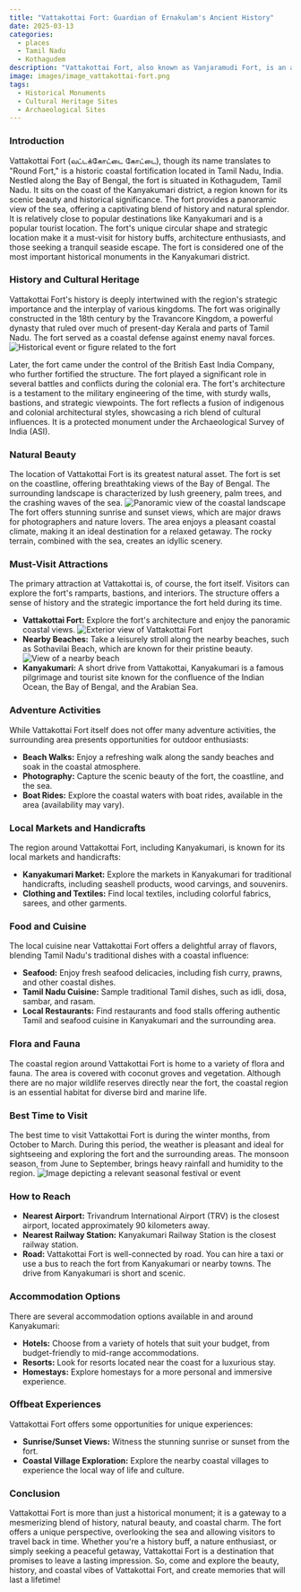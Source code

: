 ```yaml
---
title: "Vattakottai Fort: Guardian of Ernakulam's Ancient History"
date: 2025-03-13
categories:
  - places
  - Tamil Nadu
  - Kothagudem
description: "Vattakottai Fort, also known as Vanjaramudi Fort, is an ancient fort located in the Ernakulam district of Tamil Nadu. It is believed to date back to the 10th century and was built by King Bhima of the Chalukya dynasty. The fort offers stunning views of the surrounding landscape and is a testament to the region's rich historical legacy."
image: images/image_vattakottai-fort.png
tags: 
  - Historical Monuments
  - Cultural Heritage Sites
  - Archaeological Sites
---
```



### **Introduction**

Vattakottai Fort (வட்டக்கோட்டை கோட்டை), though its name translates to "Round Fort," is a historic coastal fortification located in Tamil Nadu, India. Nestled along the Bay of Bengal, the fort is situated in Kothagudem, Tamil Nadu. It sits on the coast of the Kanyakumari district, a region known for its scenic beauty and historical significance. The fort provides a panoramic view of the sea, offering a captivating blend of history and natural splendor. It is relatively close to popular destinations like Kanyakumari and is a popular tourist location. The fort's unique circular shape and strategic location make it a must-visit for history buffs, architecture enthusiasts, and those seeking a tranquil seaside escape. The fort is considered one of the most important historical monuments in the Kanyakumari district.

### **History and Cultural Heritage**

Vattakottai Fort's history is deeply intertwined with the region's strategic importance and the interplay of various kingdoms. The fort was originally constructed in the 18th century by the Travancore Kingdom, a powerful dynasty that ruled over much of present-day Kerala and parts of Tamil Nadu. The fort served as a coastal defense against enemy naval forces. <img src="placeholder_image_tag_history.jpg" alt="Historical event or figure related to the fort">

Later, the fort came under the control of the British East India Company, who further fortified the structure. The fort played a significant role in several battles and conflicts during the colonial era. The fort's architecture is a testament to the military engineering of the time, with sturdy walls, bastions, and strategic viewpoints. The fort reflects a fusion of indigenous and colonial architectural styles, showcasing a rich blend of cultural influences. It is a protected monument under the Archaeological Survey of India (ASI).

### **Natural Beauty**

The location of Vattakottai Fort is its greatest natural asset. The fort is set on the coastline, offering breathtaking views of the Bay of Bengal. The surrounding landscape is characterized by lush greenery, palm trees, and the crashing waves of the sea. <img src="placeholder_image_tag_natural_beauty.jpg" alt="Panoramic view of the coastal landscape"> The fort offers stunning sunrise and sunset views, which are major draws for photographers and nature lovers. The area enjoys a pleasant coastal climate, making it an ideal destination for a relaxed getaway. The rocky terrain, combined with the sea, creates an idyllic scenery.

### **Must-Visit Attractions**

The primary attraction at Vattakottai is, of course, the fort itself. Visitors can explore the fort's ramparts, bastions, and interiors. The structure offers a sense of history and the strategic importance the fort held during its time.

*   **Vattakottai Fort:** Explore the fort's architecture and enjoy the panoramic coastal views. <img src="placeholder_image_tag_fort_exterior.jpg" alt="Exterior view of Vattakottai Fort">
*   **Nearby Beaches:** Take a leisurely stroll along the nearby beaches, such as Sothavilai Beach, which are known for their pristine beauty. <img src="placeholder_image_tag_beach_nearby.jpg" alt="View of a nearby beach">
*   **Kanyakumari:** A short drive from Vattakottai, Kanyakumari is a famous pilgrimage and tourist site known for the confluence of the Indian Ocean, the Bay of Bengal, and the Arabian Sea.

### **Adventure Activities**

While Vattakottai Fort itself does not offer many adventure activities, the surrounding area presents opportunities for outdoor enthusiasts:

*   **Beach Walks:** Enjoy a refreshing walk along the sandy beaches and soak in the coastal atmosphere.
*   **Photography:** Capture the scenic beauty of the fort, the coastline, and the sea.
*   **Boat Rides:** Explore the coastal waters with boat rides, available in the area (availability may vary).

### **Local Markets and Handicrafts**

The region around Vattakottai Fort, including Kanyakumari, is known for its local markets and handicrafts:

*   **Kanyakumari Market:** Explore the markets in Kanyakumari for traditional handicrafts, including seashell products, wood carvings, and souvenirs.
*   **Clothing and Textiles:** Find local textiles, including colorful fabrics, sarees, and other garments.

### **Food and Cuisine**

The local cuisine near Vattakottai Fort offers a delightful array of flavors, blending Tamil Nadu's traditional dishes with a coastal influence:

*   **Seafood:** Enjoy fresh seafood delicacies, including fish curry, prawns, and other coastal dishes.
*   **Tamil Nadu Cuisine:** Sample traditional Tamil dishes, such as idli, dosa, sambar, and rasam.
*   **Local Restaurants:** Find restaurants and food stalls offering authentic Tamil and seafood cuisine in Kanyakumari and the surrounding area.

### **Flora and Fauna**

The coastal region around Vattakottai Fort is home to a variety of flora and fauna. The area is covered with coconut groves and vegetation. Although there are no major wildlife reserves directly near the fort, the coastal region is an essential habitat for diverse bird and marine life.

### **Best Time to Visit**

The best time to visit Vattakottai Fort is during the winter months, from October to March. During this period, the weather is pleasant and ideal for sightseeing and exploring the fort and the surrounding areas. The monsoon season, from June to September, brings heavy rainfall and humidity to the region. <img src="placeholder_image_tag_seasonal_event.jpg" alt="Image depicting a relevant seasonal festival or event">

### **How to Reach**

*   **Nearest Airport:** Trivandrum International Airport (TRV) is the closest airport, located approximately 90 kilometers away.
*   **Nearest Railway Station:** Kanyakumari Railway Station is the closest railway station.
*   **Road:** Vattakottai Fort is well-connected by road. You can hire a taxi or use a bus to reach the fort from Kanyakumari or nearby towns. The drive from Kanyakumari is short and scenic.

### **Accommodation Options**

There are several accommodation options available in and around Kanyakumari:

*   **Hotels:** Choose from a variety of hotels that suit your budget, from budget-friendly to mid-range accommodations.
*   **Resorts:** Look for resorts located near the coast for a luxurious stay.
*   **Homestays:** Explore homestays for a more personal and immersive experience.

### **Offbeat Experiences**

Vattakottai Fort offers some opportunities for unique experiences:

*   **Sunrise/Sunset Views:** Witness the stunning sunrise or sunset from the fort.
*   **Coastal Village Exploration:** Explore the nearby coastal villages to experience the local way of life and culture.

### **Conclusion**

Vattakottai Fort is more than just a historical monument; it is a gateway to a mesmerizing blend of history, natural beauty, and coastal charm. The fort offers a unique perspective, overlooking the sea and allowing visitors to travel back in time. Whether you're a history buff, a nature enthusiast, or simply seeking a peaceful getaway, Vattakottai Fort is a destination that promises to leave a lasting impression. So, come and explore the beauty, history, and coastal vibes of Vattakottai Fort, and create memories that will last a lifetime!


